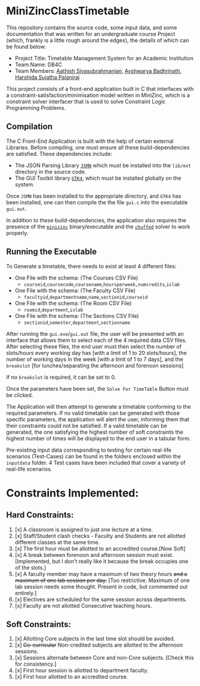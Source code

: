# MiniZincClassTimetable

This repository contains the source code, some input data, and some documentation that was written for an undergraduate course Project (which, frankly is a little rough around the edges), the details of which can be found below:

- Project Title: Timetable Management System for an Academic Institution
- Team Name: DB4C
- Team Members: [Aathish Sivasubrahmanian](https://github.com/Aathish04/), [Ayshwarya Badhrinath](https://github.com/Ayshu05), [Harshida Sujatha Palaniraj](https://github.com/spharshida)

This project consists of a front-end application built in C that interfaces with a constraint-satisfaction/minimisation model written in MiniZinc, which is a constraint solver interfacer that is used to solve Constraint Logic Programming Problems.

## Compilation
The C Front-End Application is built with the help of certain external Libraries.
Before compiling, one must ensure all these build-dependencies are satisfied.
These dependencies include:
- The JSON Parsing Library [`JSMN`](https://github.com/zserge/jsmn) which must be installed into the `lib/ext` directory in the source code.
- The GUI Toolkit library [`GTK4`](https://gtk.org/), which must be installed globally on the system.

Once `JSMN` has been installed to the appropriate directory, and `GTK4` has been installed, one can then compile the the file `gui.c` into the executable `gui.out`.

In addition to these build-dependencies, the application also requires the presence of the [`minizinc`](https://github.com/MiniZinc/libminizinc) binary/executable and the [`chuffed`](https://github.com/chuffed/chuffed) solver to work properly.

## Running the Executable
To Generate a timetable, there needs to exist at least 4 different files:
- One File with the schema: (The Courses CSV File)
    - `courseid`,`coursecode`,`coursename`,`hoursperweek,numcredits`,`islab`
-   One File with the schema: (The Faculty CSV File)
    - `facultyid`,`departmentname`,`name`,`sectionid`,`courseid`
-   One File with the schema: (The Room CSV File)
    - `roomid`,`department`,`islab`
-   One File with the schema: (The Sections CSV File)
    - `sectionid`,`semester`,`department`,`sectionname`

After running the `gui.exe`/`gui.out` file, the user will be presented with an interface
that allows them to select each of the 4 required data CSV files.
After selecting these files, the end user must then select the number of slots/hours
every working day has [with a limit of 1 to 20 slots/hours], the number of working days
in the week [with a limit of 1 to 7 days], and the `breakslot`
[for lunches/separating the afternoon and forenoon sessions]

If no `breakslot` is required, it can be set to 0.

Once the parameters have been set, the `Solve For TimeTable` Button must be clicked.

The Application will then attempt to generate a timetable conforming to the required
parameters.
If no valid timetable can be generated with those specific parameters, the application
will alert the user, informing them that their constraints could not be satisfied.
If a valid timetable can be generated, the one satisfying the highest number of soft
constraints the highest number of times will be displayed to the end user in a tabular
form.

Pre-existing input data corresponding to testing for certain real-life scenarios (Test-Cases)
can be found in the folders enclosed within the `inputdata` folder. 4 Test cases have been included
that cover a variety of real-life scenarios.


# Constraints Implemented:
## Hard Constraints:
1. [x] A classroom is assigned to just one lecture at a time.​
2. [x] Staff/Student clash checks - Faculty and Students are not allotted different classes at the same time.​
3. [x] The first hour must be allotted to an accredited course.[Now Soft]
4. [x] A break between forenoon and afternoon session must exist. [Implemented, but I don't really like it because the break occupies one of the slots.]
5. [x] A faculty member may have a maximum of two theory hours ~~and a maximum of one lab session per day.~~ [Too restrictive. Maximum of one lab session needs some thought. Present in code, but commented out entirely.]
6. [x] Electives are scheduled for the same session across departments.
7. [x] Faculty are not allotted Consecutive teaching hours.

## Soft Constraints:
1. [x] Allotting Core subjects in the last time slot should be avoided.​
2. [x] ~~Co-curricular~~ Non-credited subjects are allotted to the afternoon sessions.
3. [x] Sessions alternate between Core and non-Core subjects. [Check this for consistency.]
4. [x] First hour session is allotted to department faculty.​
5. [x] First hour allotted to an accredited course.
